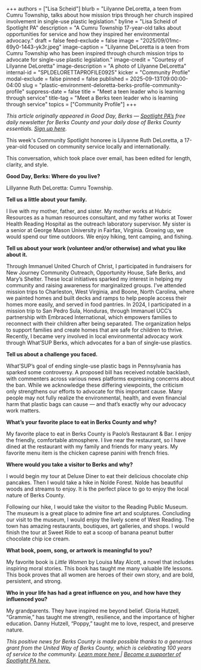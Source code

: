 +++
authors = ["Lisa Scheid"]
blurb = "Lilyanne DeLoretta, a teen from Cumru Township, talks about how mission trips through her church inspired involvement in single-use plastic legislation."
byline = "Lisa Scheid of Spotlight PA"
description = "A Cumru Township 17-year-old talks about opportunities for service and how they inspired her environmental advocacy."
draft = false
feed-exclude = false
image = "2025/09/01mc-69y0-1443-yk3r.jpeg"
image-caption = "Lilyanne DeLoretta is a teen from Cumru Township who has been inspired through church mission trips to advocate for single-use plastic legislation."
image-credit = "Courtesy of Lilyanne DeLoretta"
image-description = "A photo of Lilyanne DeLoretta"
internal-id = "SPLDELORETTAPROFILE0925"
kicker = "Community Profile"
modal-exclude = false
pinned = false
published = 2025-09-13T09:00:00-04:00
slug = "plastic-environment-deloretta-berks-profile-community-profile"
suppress-date = false
title = "Meet a teen leader who is learning through service"
title-tag = "Meet a Berks teen leader who is learning through service"
topics = ["Community Profile"]
+++

<em>This article originally appeared in Good Day, Berks — </em><a href="https://www.spotlightpa.org/"><em>Spotlight PA’s</em></a><em> free daily newsletter for Berks County and your daily dose of Berks County essentials. </em><a href="https://www.spotlightpa.org/newsletters/gooddayberks/"><em>Sign up here</em></a><em>.</em>

This week&#39;s Community Spotlight honoree is Lilyanne Ruth DeLoretta, a 17-year-old focused on community service locally and internationally.

This conversation, which took place over email, has been edited for length, clarity, and style.

<strong>Good Day, Berks: Where do you live?</strong>

Lillyanne Ruth DeLoretta: Cumru Township.

<strong>Tell us a little about your family.</strong>

I live with my mother, father, and sister. My mother works at Hubric Resources as a human resources consultant, and my father works at Tower Health Reading Hospital as the outreach laboratory supervisor. My sister is a senior at George Mason University in Fairfax, Virginia. Growing up, we would spend our time outdoors. We enjoy hiking, tent camping, and fishing.

<strong>Tell us about your work (volunteer and/or otherwise) and what you like about it.</strong>

Through Immanuel United Church of Christ, I participated in fundraisers for New Journey Community Outreach, Opportunity House, Safe Berks, and Mary’s Shelter. These local initiatives sparked my interest in helping my community and raising awareness for marginalized groups. I’ve attended mission trips to Charleston, West Virginia, and Boone, North Carolina, where we painted homes and built decks and ramps to help people access their homes more easily, and served in food pantries. In 2024, I participated in a mission trip to San Pedro Sula, Honduras, through Immanuel UCC’s partnership with Embraced International, which empowers families to reconnect with their children after being separated. The organization helps to support families and create homes that are safe for children to thrive. Recently, I became very involved in local environmental advocacy work through What’SUP Berks, which advocates for a ban of single-use plastics.

<strong>Tell us about a challenge you faced.</strong>

What’SUP’s goal of ending single-use plastic bags in Pennsylvania has sparked some controversy. A proposed bill has received notable backlash, with commenters across various news platforms expressing concerns about the ban. While we acknowledge these differing viewpoints, the criticism only strengthens our efforts to advocate for this important cause. Many people may not fully realize the environmental, health, and even financial harm that plastic bags can cause — and that’s exactly why our advocacy work matters.

<strong>What’s your favorite place to eat in Berks County and why?</strong>

My favorite place to eat in Berks County is Paolo’s Restaurant &amp; Bar. I enjoy the friendly, comfortable atmosphere. I live near the restaurant, so I have dined at the restaurant with my family and friends for many years. My favorite menu item is the chicken caprese panini with french fries.

<strong>Where would you take a visitor to Berks and why?</strong>

I would begin my tour at Deluxe Diner to eat their delicious chocolate chip pancakes. Then I would take a hike in Nolde Forest. Nolde has beautiful woods and streams to enjoy. It is the perfect place to go to enjoy the local nature of Berks County.

Following our hike, I would take the visitor to the Reading Public Museum. The museum is a great place to admire fine art and sculptures. Concluding our visit to the museum, I would enjoy the lively scene of West Reading. The town has amazing restaurants, boutiques, art galleries, and shops. I would finish the tour at Sweet Ride to eat a scoop of banana peanut butter chocolate chip ice cream.

<strong>What book, poem, song, or artwork is meaningful to you?</strong>

My favorite book is <em>Little Women</em> by Louisa May Alcott, a novel that includes inspiring moral stories. This book has taught me many valuable life lessons. This book proves that all women are heroes of their own story, and are bold, persistent, and strong.

<strong>Who in your life has had a great influence on you, and how have they influenced you?</strong>

My grandparents. They have inspired me beyond belief. Gloria Hutzell, “Grammie,” has taught me strength, resilience, and the importance of higher education. Danny Hutzell, “Poppy,” taught me to love, respect, and preserve nature.

<em>This positive news for Berks County is made possible thanks to a generous grant from the United Way of Berks County, which is celebrating 100 years of service to the community. </em><a href="https://spotlightpa.bluelena.io/lt.php?x=3DZy~GDMVaSa5H350_tFguBv1HIivQAiku0zkHo6InOfEpJ5yky.0OFr1X_ziN9vkfY4bHPJInKg"><em>Learn more here </em></a><em>| </em><a href="https://www.spotlightpa.org/support/"><em>Become a supporter of Spotlight PA here.</em></a>

